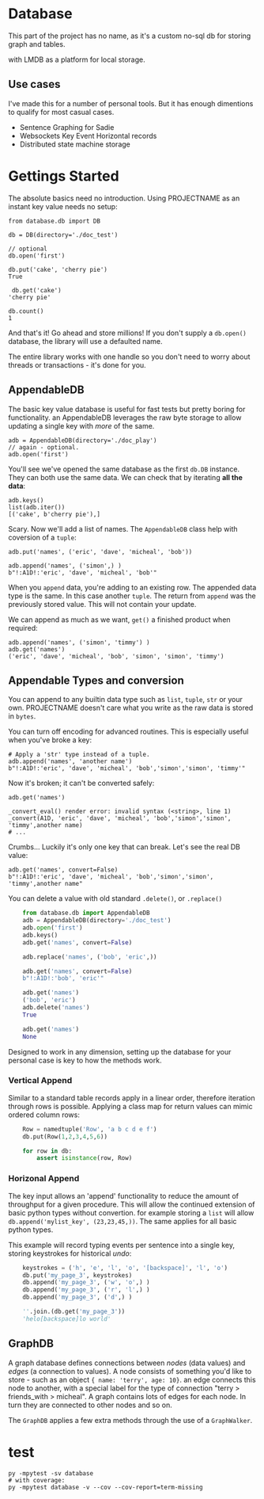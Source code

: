 # Database

This part of the project has no name, as it's a custom no-sql db for storing graph and tables.

with LMDB as a platform for local storage.

## Use cases

I've made this for a number of personal tools. But it has enough dimentions to qualify for most casual cases.

+ Sentence Graphing for Sadie
+ Websockets Key Event Horizontal records
+ Distributed state machine storage

# Gettings Started

The absolute basics need no introduction. Using PROJECTNAME as an instant key value needs no setup:

    from database.db import DB

    db = DB(directory='./doc_test')

    // optional
    db.open('first')

    db.put('cake', 'cherry pie')
    True

     db.get('cake')
    'cherry pie'

    db.count()
    1


And that's it! Go ahead and store millions! If you don't supply a `db.open()` database, the library will use a defaulted name.

The entire library works with one handle so you don't need to worry about threads or transactions - it's done for you.


## AppendableDB

The basic key value database is useful for fast tests but pretty boring for functionality. an AppendableDB leverages the raw byte storage to allow updating a single key with _more_ of the same.


    adb = AppendableDB(directory='./doc_play')
    // again - optional.
    adb.open('first')

You'll see we've opened the same database as the first `db.DB` instance. They can both use the same data. We can check that by iterating **all the data**:

    adb.keys()
    list(adb.iter())
    [('cake', b'cherry pie'),]

Scary. Now we'll add a list of names. The `AppendableDB` class help with coversion of a `tuple`:

    adb.put('names', ('eric', 'dave', 'micheal', 'bob'))

    adb.append('names', ('simon',) )
    b"!:A1D!:'eric', 'dave', 'micheal', 'bob'"

When you `append` data, you're adding to an existing row. The appended data type is the same. In this case another `tuple`. The return from `append` was the previously stored value. This will not contain your update.

We can append as much as we want, `get()` a finished product when required:

    adb.append('names', ('simon', 'timmy') )
    adb.get('names')
    ('eric', 'dave', 'micheal', 'bob', 'simon', 'simon', 'timmy')


## Appendable Types and conversion

You can append to any builtin data type such as `list`, `tuple`, `str` or your own. PROJECTNAME doesn't care what you write as the raw data is stored in `bytes`.

You can turn off encoding for advanced routines. This is especially useful when you've broke a key:

    # Apply a 'str' type instead of a tuple.
    adb.append('names', 'another name')
    b"!:A1D!:'eric', 'dave', 'micheal', 'bob','simon','simon', 'timmy'"


Now it's broken; it can't be converted safely:

    adb.get('names')

    _convert_eval() render error: invalid syntax (<string>, line 1) _convert(A1D, 'eric', 'dave', 'micheal', 'bob','simon','simon', 'timmy',another name)
    # ...


Crumbs... Luckily it's only one key that can break.
Let's see the real DB value:

    adb.get('names', convert=False)
    b"!:A1D!:'eric', 'dave', 'micheal', 'bob','simon','simon', 'timmy',another name"


You can delete a value with old standard `.delete()`, or `.replace()`


```py
    from database.db import AppendableDB
    adb = AppendableDB(directory='./doc_test')
    adb.open('first')
    adb.keys()
    adb.get('names', convert=False)

    adb.replace('names', ('bob', 'eric',))

    adb.get('names', convert=False)
    b"!:A1D!:'bob', 'eric'"

    adb.get('names')
    ('bob', 'eric')
    adb.delete('names')
    True

    adb.get('names')
    None
```


Designed to work in any dimension, setting up the database for your personal case is key to how the methods work.

### Vertical Append

Similar to a standard table records apply in a linear order, therefore iteration through rows is possible. Applying a class map for return values can mimic ordered column rows:


```py
    Row = namedtuple('Row', 'a b c d e f')
    db.put(Row(1,2,3,4,5,6))

    for row in db:
        assert isinstance(row, Row)
```


### Horizonal Append

The key input allows an 'append' functionality to reduce the amount of throughput for a given procedure. This will allow the continued extension of basic python types without convertion. for example storing a `list` will allow `db.append('mylist_key', (23,23,45,))`. The same applies for all basic python types.

This example will record typing events per sentence into a single key, storing keystrokes for historical _undo_:

```py
    keystrokes = ('h', 'e', 'l', 'o', '[backspace]', 'l', 'o')
    db.put('my_page_3', keystrokes)
    db.append('my_page_3', ('w', 'o',) )
    db.append('my_page_3', ('r', 'l',) )
    db.append('my_page_3', ('d',) )

    ''.join.(db.get('my_page_3'))
    'helo[backspace]lo world'
```

## GraphDB

A graph database defines connections between _nodes_ (data values) and _edges_ (a connection to values). A node consists of something you'd like to store - such as an object `{ name: 'terry', age: 10}`. an edge connects this node to another, with a special label for the type of connection "terry > friends_with > micheal".
A graph contains lots of edges for each node. In turn they are connected to other nodes and so on.

The `GraphDB` applies a few extra methods through the use of a `GraphWalker`.


# test

    py -mpytest -sv database
    # with coverage:
    py -mpytest database -v --cov --cov-report=term-missing

